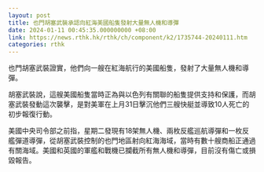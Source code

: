 ```yaml
---
layout: post
title: 也門胡塞武裝承認向紅海美國船隻發射大量無人機和導彈
date: 2024-01-11 00:45:35.000000000 +08:00
link: https://news.rthk.hk/rthk/ch/component/k2/1735744-20240111.htm
categories: rthk
---
```


也門胡塞武裝證實，他們向一艘在紅海航行的美國船隻，發射了大量無人機和導彈。

胡塞武裝說，這艘美國船隻當時正為與以色列有關聯的船隻提供支持和保護，而胡塞武裝發動這次襲擊，是對美軍在上月31日擊沉他們三艘快艇並導致10人死亡的初步報復行動。

美國中央司令部之前指，星期二發現有18架無人機、兩枚反艦巡航導彈和一枚反艦彈道導彈，從胡塞武裝控制的也門地區射向紅海海域，當時有數十艘商船正通過有關海域。美國和英國的軍艦和戰機已攔截所有無人機和導彈，目前沒有傷亡或損毀報告。

